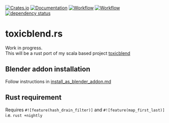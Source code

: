 [![Crates.io](https://meritbadge.herokuapp.com/toxicblend)](https://crates.io/crates/toxicblend)
[![Documentation](https://docs.rs/toxicblend/badge.svg)](https://docs.rs/toxicblend)
[![Workflow](https://github.com/eadf/toxicblend.rs/workflows/Rust/badge.svg)](https://github.com/eadf/toxicblend.rs/workflows/Rust/badge.svg)
[![Workflow](https://github.com/eadf/toxicblend.rs/workflows/Clippy/badge.svg)](https://github.com/eadf/toxicblend.rs/workflows/Clippy/badge.svg)
[![dependency status](https://deps.rs/crate/toxicblend/0.0.1/status.svg)](https://deps.rs/crate/toxicblend/0.0.1)


# toxicblend.rs
Work in progress.\
This will be a rust port of my scala based project [toxicblend](https://github.com/toxicblend/toxicblend)

## Blender addon installation
Follow instructions in [install_as_blender_addon.md](blender_addon/install_as_blender_addon.md)


## Rust requirement

Requires `#![feature(hash_drain_filter)]` and `#![feature(map_first_last)]` i.e. `rust +nightly`

